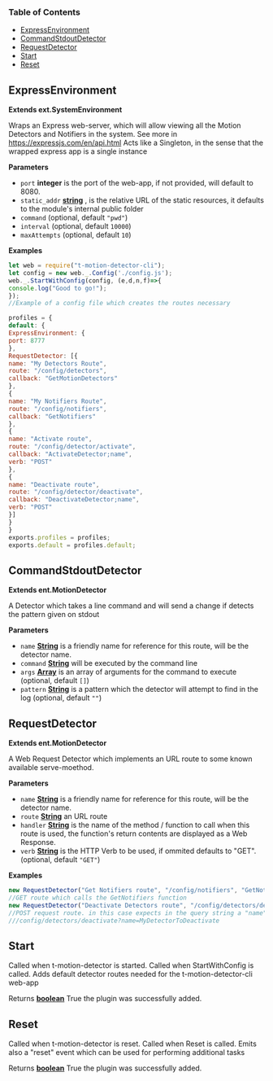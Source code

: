 <!-- Generated by documentation.js. Update this documentation by updating the source code. -->

### Table of Contents

-   [ExpressEnvironment](#expressenvironment)
-   [CommandStdoutDetector](#commandstdoutdetector)
-   [RequestDetector](#requestdetector)
-   [Start](#start)
-   [Reset](#reset)

## ExpressEnvironment

**Extends ext.SystemEnvironment**

Wraps an Express web-server, which will allow viewing all the Motion Detectors and
Notifiers in the system. See more in
<https://expressjs.com/en/api.html>
Acts like a Singleton, in the sense that the wrapped express app is a single instance

**Parameters**

-   `port` **integer** is the port of the web-app, if not provided, will default to 8080.
-   `static_addr` **[string](https://developer.mozilla.org/en-US/docs/Web/JavaScript/Reference/Global_Objects/String)** , is the relative URL of the static resources, it defaults to the 
    module's internal public folder
-   `command`   (optional, default `"pwd"`)
-   `interval`   (optional, default `10000`)
-   `maxAttempts`   (optional, default `10`)

**Examples**

```javascript
let web = require("t-motion-detector-cli");
let config = new web._.Config('./config.js');
web._.StartWithConfig(config, (e,d,n,f)=>{
console.log("Good to go!");
});
//Example of a config file which creates the routes necessary

profiles = {
default: {
ExpressEnvironment: {
port: 8777
},
RequestDetector: [{
name: "My Detectors Route",
route: "/config/detectors",
callback: "GetMotionDetectors"
},
{
name: "My Notifiers Route",
route: "/config/notifiers",
callback: "GetNotifiers"
},
{
name: "Activate route",
route: "/config/detector/activate",
callback: "ActivateDetector;name",
verb: "POST"
},
{
name: "Deactivate route",
route: "/config/detector/deactivate",
callback: "DeactivateDetector;name",
verb: "POST"
}]
}
}
exports.profiles = profiles;
exports.default = profiles.default;
```

## CommandStdoutDetector

**Extends ent.MotionDetector**

A Detector which takes a line command and will send a change if detects the pattern given on stdout

**Parameters**

-   `name` **[String](https://developer.mozilla.org/en-US/docs/Web/JavaScript/Reference/Global_Objects/String)** is a friendly name for reference for this route, will be the detector name.
-   `command` **[String](https://developer.mozilla.org/en-US/docs/Web/JavaScript/Reference/Global_Objects/String)** will be executed by the command line
-   `args` **[Array](https://developer.mozilla.org/en-US/docs/Web/JavaScript/Reference/Global_Objects/Array)** is an array of arguments for the command to execute (optional, default `[]`)
-   `pattern` **[String](https://developer.mozilla.org/en-US/docs/Web/JavaScript/Reference/Global_Objects/String)** is a pattern which the detector will attempt to find in the log (optional, default `""`)

## RequestDetector

**Extends ent.MotionDetector**

A Web Request Detector which implements an URL route to some known available serve-moethod.

**Parameters**

-   `name` **[String](https://developer.mozilla.org/en-US/docs/Web/JavaScript/Reference/Global_Objects/String)** is a friendly name for reference for this route, will be the detector name.
-   `route` **[String](https://developer.mozilla.org/en-US/docs/Web/JavaScript/Reference/Global_Objects/String)** an URL route
-   `handler` **[String](https://developer.mozilla.org/en-US/docs/Web/JavaScript/Reference/Global_Objects/String)** is the name of the method / function to call when this route is used, the function's return contents are displayed as a Web Response.
-   `verb` **[String](https://developer.mozilla.org/en-US/docs/Web/JavaScript/Reference/Global_Objects/String)** is the HTTP Verb to be used, if ommited defaults to "GET". (optional, default `"GET"`)

**Examples**

```javascript
new RequestDetector("Get Notifiers route", "/config/notifiers", "GetNotifiers");
//GET route which calls the GetNotifiers function
new RequestDetector("Deactivate Detectors route", "/config/detectors/deactivate", "DeactivateDetector;name", "POST");
//POST request route. in this case expects in the query string a "name" argument which should refer the name of the detector to deactivate e.g.
///config/detectors/deactivate?name=MyDetectorToDeactivate
```

## Start

Called when t-motion-detector is started. Called when StartWithConfig is called.
Adds default detector routes needed for the t-motion-detector-cli web-app

Returns **[boolean](https://developer.mozilla.org/en-US/docs/Web/JavaScript/Reference/Global_Objects/Boolean)** True the plugin was successfully added.

## Reset

Called when t-motion-detector is reset. Called when Reset is called.
Emits also a "reset" event which can be used for performing additional tasks

Returns **[boolean](https://developer.mozilla.org/en-US/docs/Web/JavaScript/Reference/Global_Objects/Boolean)** True the plugin was successfully added.
